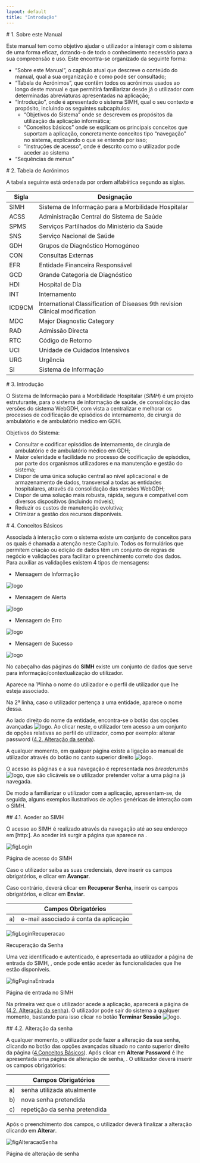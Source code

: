 ```yaml
---
layout: default
title: "Introdução"
---
```


<div id="sobre-este-manual"></div>
# 1. Sobre este Manual

Este manual tem como objetivo ajudar o utilizador a interagir com o sistema de uma forma eficaz, dotando-o de todo o conhecimento necessário para a sua compreensão e uso. 
Este encontra-se organizado da seguinte forma:

 - “Sobre este Manual”, o capítulo atual que descreve o conteúdo do                                        
   manual, qual a sua organização e como pode ser consultado; 
 - “Tabela de  Acrónimos”, que contêm todos os acrónimos usados ao longo deste manual e que permitirá familiarizar desde já o utilizador com determinadas abreviaturas apresentadas na aplicação; 
 - “Introdução”,   onde é apresentado o sistema SIMH, qual o seu contexto e propósito,  incluindo os seguintes subcapítulos:
	 * “Objetivos do Sistema” onde se descrevem os propósitos da utilização da aplicação informática;
	 * “Conceitos básicos” onde se explicam os principais conceitos que suportam a aplicação, concretamente conceitos tipo “navegação" no sistema, explicando o que se entende por isso;
 	 * “Instruções de acesso”, onde é descrito como o utilizador pode aceder ao sistema
- “Sequências de menus”
 
<div id="tabela-de-acronimos"></div>
# 2. Tabela de Acrónimos

A tabela seguinte está ordenada por ordem alfabética segundo as siglas.

|  Sigla  |  Designação             													  	|	           
|---------|---------------------------------------------------------------------------------|
|  SIMH   |  Sistema de Informação para a Morbilidade Hospitalar 						  	|
|  ACSS   |  Administração Central do Sistema de Saúde 									  	|
|  SPMS   |  Serviços Partilhados do Ministério da Saúde									|
|  SNS    |  Serviço Nacional de Saúde														|
|  GDH    |  Grupos de Diagnóstico Homogéneo												|         
|  CON    |  Consultas Externas				 												|           
|  EFR    |  Entidade Financeira Responsável												|           
|  GCD    |  Grande Categoria de Diagnóstico												|           
|  HDI    |  Hospital de Dia																|   
|  INT    |  Internamento							            							|           
|  ICD9CM |  International Classification of Diseases 9th revision Clinical modification 	|           
|  MDC    |  Major Diagnostic Category														|           
|  RAD    |  Admissão Directa 																|    
|  RTC    |  Código de Retorno																|               
|  UCI    |  Unidade de Cuidados Intensivos													|
|  URG    |  Urgência																		|
|  SI     |  Sistema de Informação															|           

<div id="introducao"></div>
# 3. Introdução

O Sistema de Informação para a Morbilidade Hospitalar (*SIMH*) é um projeto estruturante, para o sistema de informação de saúde, de consolidação das versões do sistema WebGDH, com vista a centralizar e melhorar os processos de codificação de episódios de internamento, de cirurgia de ambulatório e de ambulatório médico em GDH.

Objetivos do Sistema:

* Consultar e codificar episódios de internamento, de cirurgia de ambulatório e de ambulatório médico em GDH;
* Maior celeridade e facilidade no processo de codificação de episódios, por parte dos organismos utilizadores e na manutenção e gestão do sistema;
* Dispor de uma única solução central ao nível aplicacional e de armazenamento de dados, transversal a todas as entidades hospitalares, através da consolidação das versões WebGDH;
* Dispor de uma solução mais robusta, rápida, segura e compatível com diversos dispositivos (incluindo móveis);
* Reduzir os custos de manutenção evolutiva;
* Otimizar a gestão dos recursos disponíveis.

<div id="conceitos-basicos"></div>
# 4. Conceitos Básicos

Associada à interação com o sistema existe um conjunto de conceitos para os quais é chamada a atenção neste Capítulo.
Todos os formulários que permitem criação ou edição de dados têm um conjunto de regras de negócio e validações para facilitar o preenchimento correto dos dados.
Para auxiliar as validações existem 4 tipos de mensagens:

* Mensagem de Informação

![logo](img/informacao.jpg)

* Mensagem de Alerta

![logo](img/alerta.jpg)

* Mensagem de Erro

![logo](img/erro.jpg)

* Mensagem de Sucesso

![logo](img/sucesso.jpg)

No cabeçalho das páginas do **SIMH** existe um conjunto de dados que serve para informação/contextualização do utilizador. 

Aparece na 1ªlinha o nome do utilizador e o perfil de utilizador que lhe esteja associado.


Na 2ª linha, caso o utilizador pertença a uma entidade, aparece o nome dessa. 

Ao lado direito do nome da entidade, encontra-se o botão das opções avançadas ![logo](img/definicao.png). 
Ao clicar neste, o utilizador tem acesso a um conjunto de opções relativas ao perfil do utilizador, como por exemplo: alterar password ([4.2. Alteração da senha](#alterao-da-senha)).


A qualquer momento, em qualquer página existe a ligação ao manual de utilizador através do botão no canto superior direito ![logo](img/manual.jpg).


O acesso às páginas e a sua navegação é representada nos *breadcrumbs* ![logo](img/breadcrumbs.jpg), que são clicáveis se o utilizador pretender voltar a uma página já navegada.


De modo a familiarizar o utilizador com a aplicação, apresentam-se, de seguida, alguns exemplos ilustrativos de ações genéricas de interação com o SIMH.

<div id="aceder-ao-simh"></div>
## 4.1. Aceder ao SIMH

O acesso ao SIMH é realizado através da navegação até ao seu endereço em [http:]. Ao aceder irá surgir a página que aparece na [](#figLogin).

![figLogin](img/pages/4_1_1.jpg)

<p class="caption" id="figLogin">Página de acesso do SIMH </p>

Caso o utilizador saiba as suas credenciais, deve inserir os campos obrigatórios, e clicar em **Avançar**.

Caso contrário, deverá clicar em **Recuperar Senha**, inserir os campos obrigatórios, e clicar em **Enviar**.

|    |  Campos Obrigatórios [](#figLoginRecuperacao)  	|	           
|----|--------------------------------------------------|
| a) | e-mail associado á conta da aplicação  			|  

![figLoginRecuperacao](img/pages/4_1_2.jpg)

<p class="caption" id="figLoginRecuperacao"> Recuperação da Senha </p>

Uma vez identificado e autenticado, é apresentada ao utilizador a página de entrada do SIMH, 
[](#figPaginaEntrada), onde pode então aceder às funcionalidades que lhe estão disponíveis.

![figPaginaEntrada](img/pages/4_1_3.jpg)

<p class="caption" id="figPaginaEntrada"> Página de entrada no SIMH </p>
 
Na primeira vez que o utilizador acede a aplicação, aparecerá a página de ([4.2. Alteração da senha](#alterao-da-senha)).
O utilizador pode sair do sistema a qualquer momento, bastando para isso clicar no botão **Terminar Sessão** ![logo](img/logout.jpg).

<div id="alteracao-da-senha"></div>
## 4.2. Alteração da senha

A qualquer momento, o utilizador pode fazer a alteração da sua senha, clicando no botão das opções avançadas situado no canto superior direito da página ([4.Conceitos Básicos](#conceitos-bsicos)). 
Após clicar em **Alterar Password** é lhe apresentada uma página de alteração de senha, [](#figAlteracaoSenha). O utilizador deverá inserir os campos obrigatórios:

|    |  Campos Obrigatórios [](#figAlteracaoSenha)  |           
|----|----------------------------------------------|
| a) |  senha utilizada atualmente            		| 
| b) |  nova senha pretendida                 		|  
| c) |  repetição da senha pretendida         		|

Após o preenchimento dos campos, o utilizador deverá finalizar a alteração clicando em **Alterar**.

![figAlteracaoSenha](img/pages/4_2_1.jpg)

<p class="caption" id="figAlteracaoSenha"> Página de alteração de senha </p>